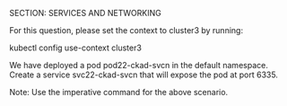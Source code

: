 SECTION: SERVICES AND NETWORKING


For this question, please set the context to cluster3 by running:


kubectl config use-context cluster3



We have deployed a pod pod22-ckad-svcn in the default namespace. Create a service svc22-ckad-svcn that will expose the pod at port 6335.


Note: Use the imperative command for the above scenario.